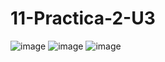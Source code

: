 # 11-Practica-2-U3
![image](https://github.com/Maximiliano050105/11-Practica-2-U3/assets/151798870/0917336a-9e63-4a1d-9bb6-f90b75a05910)
![image](https://github.com/Maximiliano050105/11-Practica-2-U3/assets/151798870/37e8bdd7-342e-44fa-9dea-d97cdb6457d6)
![image](https://github.com/Maximiliano050105/11-Practica-2-U3/assets/151798870/1826a63f-9eb2-40c8-82ef-cb3f116347a4)

